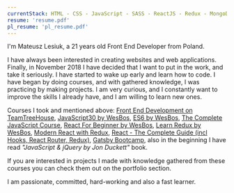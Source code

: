 ```yaml
---
currentStack: HTML - CSS - JavaScript - SASS - ReactJS - Redux - MongoDB - Styled Components - CSS Modules - GraphQL - Gatsby - GIT - NPM - Webpack - Babel - Firebase
resume: 'resume.pdf'
pl_resume: 'pl_resume.pdf'
---
```


I'm Mateusz Lesiuk, a 21 years old Front End Developer from Poland.

I have always been interested in creating websites and web applications.
Finally, in November 2018 I have decided that I want to put in the work, and take it seriously.
I have started to wake up early and learn how to code. I have began by doing courses, and with gathered knowledge, I was practicing by making projects.
I am very curious, and I constantly want to improve the skills I already have, and I am willing to learn new ones.

Courses I took and mentioned above: [Front End Development on TeamTreeHouse](https://teamtreehouse.com/tracks/front-end-web-development), [JavaScript30 by WesBos](https://javascript30.com/), [ES6 by WesBos](https://es6.io/), [The Complete JavaScript Course](https://www.udemy.com/the-complete-javascript-course/), [React For Beginner by WesBos](https://reactforbeginners.com/), [Learn Redux by WesBos](https://learnredux.com/), [Modern React with Redux](https://www.udemy.com/react-redux/), [React - The Complete Guide (incl Hooks, React Router, Redux)](https://www.udemy.com/react-the-complete-guide-incl-redux/), [Gatsby Bootcamp](https://www.youtube.com/watch?v=8t0vNu2fCCM), also in the beginning I have read *"JavaScript & jQuery by Jon Duckett"* book.

If you are interested in projects I made with knowledge gathered from these courses you can check them out on the <scroll-link to="portfolio">portfolio</scroll-link> section.

I am passionate, committed, hard-working and also a fast learner.